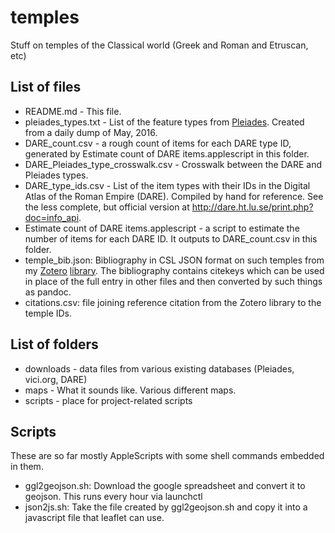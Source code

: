 # temples
Stuff on temples of the Classical world (Greek and Roman and Etruscan, etc)

## List of files

- README.md - This file.
- pleiades\_types.txt - List of the feature types from [Pleiades](http://pleiades.stoa.org). Created from a daily dump of May, 2016.
- DARE\_count.csv - a rough count of items for each DARE type ID, generated by Estimate count of DARE items.applescript in this folder.
- DARE\_Pleiades\_type\_crosswalk.csv - Crosswalk between the DARE and Pleiades types.
- DARE\_type\_ids.csv - List of the item types with their IDs in the Digital Atlas of the  Roman Empire (DARE). Compiled by hand for reference. See the less complete, but official version at <http://dare.ht.lu.se/print.php?doc=info_api>.
- Estimate count of DARE items.applescript - a script to estimate the number of items for each DARE ID. It outputs to DARE\_count.csv in this folder.
- temple\_bib.json: Bibliography in CSL JSON format on such temples from my [Zotero](https://zotero.org/) [library](https://www.zotero.org/john_muccigrosso/items). The bibliography contains citekeys which can be used in place of the full entry in other files and then converted by such things as pandoc.
- citations.csv: file joining reference citation from the Zotero library to the temple IDs.

## List of folders

- downloads - data files from various existing databases (Pleiades, vici.org, DARE)
- maps - What it sounds like. Various different maps.
- scripts - place for project-related scripts

## Scripts

These are so far mostly AppleScripts with some shell commands embedded in them.

- ggl2geojson.sh: Download the google spreadsheet and convert it to geojson. This runs every hour via launchctl
- json2js.sh: Take the file created by ggl2geojson.sh and copy it into a javascript file that leaflet can use.
